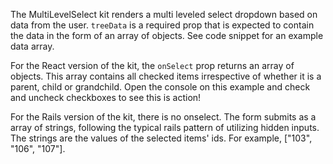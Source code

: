 The MultiLevelSelect kit renders a multi leveled select dropdown based on data from the user. `treeData` is a required prop that is expected to contain the data in the form of an array of objects. See code snippet for an example data array.

For the React version of the kit, the `onSelect` prop returns an array of objects. This array contains all checked items irrespective of whether it is a parent, child or grandchild. Open the console on this example and check and uncheck checkboxes to see this is action!

For the Rails version of the kit, there is no onselect. The form submits as a array of strings, following the typical rails pattern of utilizing hidden inputs. The strings are the values of the selected items' ids. For example, ["103", "106", "107"].
